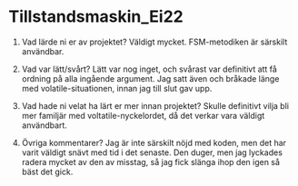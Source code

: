 # Tillstandsmaskin_Ei22

1. Vad lärde ni er av projektet?
Väldigt mycket. FSM-metodiken är särskilt användbar. 


2. Vad var lätt/svårt?
Lätt var nog inget, och svårast var definitivt att få ordning på alla ingående argument. 
Jag satt även och bråkade länge med volatile-situationen, innan jag till slut gav upp. 


3. Vad hade ni velat ha lärt er mer innan projektet?
Skulle definitivt vilja bli mer familjär med voltatile-nyckelordet, då det verkar vara väldigt användbart.

4. Övriga kommentarer?
Jag är inte särskilt nöjd med koden, men det har varit väldigt snävt med tid i det senaste.
Den duger, men jag lyckades radera mycket av den av misstag, så jag fick slänga ihop den igen så bäst det gick.

